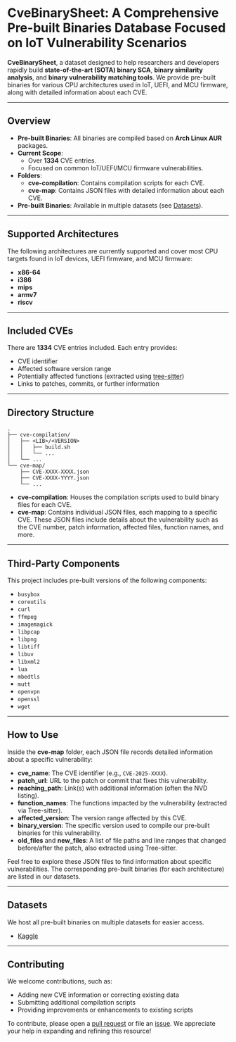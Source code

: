 # CveBinarySheet: A Comprehensive Pre-built Binaries Database Focused on IoT Vulnerability Scenarios

**CveBinarySheet**, a dataset designed to help researchers and developers rapidly build **state-of-the-art (SOTA) binary SCA**, **binary similarity analysis**, and **binary vulnerability matching tools**. We provide pre-built binaries for various CPU architectures used in IoT, UEFI, and MCU firmware, along with detailed information about each CVE.

---

## Overview

- **Pre-built Binaries**: All binaries are compiled based on **Arch Linux AUR** packages.
- **Current Scope**: 
  - Over **1334** CVE entries.
  - Focused on common IoT/UEFI/MCU firmware vulnerabilities.
- **Folders**:
  - **cve-compilation**: Contains compilation scripts for each CVE.
  - **cve-map**: Contains JSON files with detailed information about each CVE.
- **Pre-built Binaries**: Available in multiple datasets (see [Datasets](#datasets)).

---

## Supported Architectures

The following architectures are currently supported and cover most CPU targets found in IoT devices, UEFI firmware, and MCU firmware:

- **x86-64**
- **i386**
- **mips**
- **armv7**
- **riscv**

---

## Included CVEs

There are **1334** CVE entries included. Each entry provides:
- CVE identifier
- Affected software version range
- Potentially affected functions (extracted using [tree-sitter](https://tree-sitter.github.io/tree-sitter/))
- Links to patches, commits, or further information

---

## Directory Structure

```plaintext
.
├── cve-compilation/
│   ├── <LIB>/<VERSION>
│   │   ├── build.sh
│   │   └── ...
│   └── ...
└── cve-map/
    ├── CVE-XXXX-XXXX.json
    ├── CVE-XXXX-YYYY.json
    └── ...
```

- **cve-compilation**: Houses the compilation scripts used to build binary files for each CVE.
- **cve-map**: Contains individual JSON files, each mapping to a specific CVE. These JSON files include details about the vulnerability such as the CVE number, patch information, affected files, function names, and more.

---

## Third-Party Components

This project includes pre-built versions of the following components:

- `busybox`
- `coreutils`
- `curl`
- `ffmpeg`
- `imagemagick`
- `libpcap`
- `libpng`
- `libtiff`
- `libuv`
- `libxml2`
- `lua`
- `mbedtls`
- `mutt`
- `openvpn`
- `openssl`
- `wget`

---

## How to Use

Inside the **cve-map** folder, each JSON file records detailed information about a specific vulnerability:

- **cve_name**: The CVE identifier (e.g., `CVE-2025-XXXX`).
- **patch_url**: URL to the patch or commit that fixes this vulnerability.
- **reaching_path**: Link(s) with additional information (often the NVD listing).
- **function_names**: The functions impacted by the vulnerability (extracted via Tree-sitter).
- **affected_version**: The version range affected by this CVE.
- **binary_version**: The specific version used to compile our pre-built binaries for this vulnerability.
- **old_files** and **new_files**: A list of file paths and line ranges that changed before/after the patch, also extracted using Tree-sitter.

Feel free to explore these JSON files to find information about specific vulnerabilities. The corresponding pre-built binaries (for each architecture) are listed in our datasets.

---

## Datasets

We host all pre-built binaries on multiple datasets for easier access.
* [Kaggle](https://www.kaggle.com/datasets/anzzzzzzzzu/cvebinarysheet)

---

## Contributing

We welcome contributions, such as:
- Adding new CVE information or correcting existing data
- Submitting additional compilation scripts
- Providing improvements or enhancements to existing scripts

To contribute, please open a [pull request](../../pulls) or file an [issue](../../issues). We appreciate your help in expanding and refining this resource!

